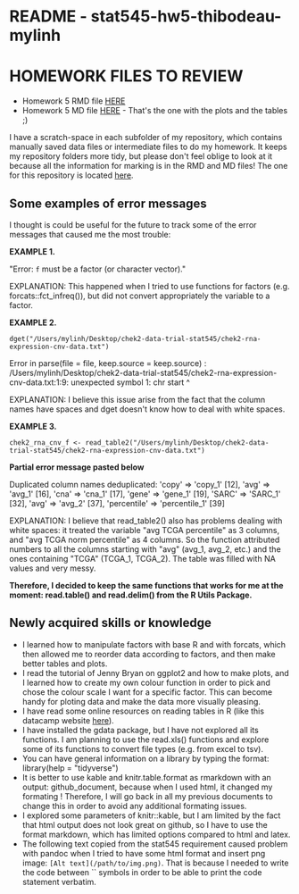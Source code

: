 # README - stat545-hw5-thibodeau-mylinh

# HOMEWORK FILES TO REVIEW

* Homework 5 RMD file [HERE](https://github.com/mylinhthibodeau/STAT545-HW-thibodeau-mylinh/blob/master/stat545-hw5-thibodeau-mylinh/stat545-hw05-thibodeau-mylinh.Rmd) 
* Homework 5 MD file [HERE](https://github.com/mylinhthibodeau/STAT545-HW-thibodeau-mylinh/blob/master/stat545-hw5-thibodeau-mylinh/stat545-hw05-thibodeau-mylinh.md) - That's the one with the plots and the tables ;) 

I have a scratch-space in each subfolder of my repository, which contains manually saved data files or intermediate files to do my homework. It keeps my repository folders more tidy, but please don't feel oblige to look at it because all the information for marking is in the RMD and MD files! The one for this repository is located [here](https://github.com/mylinhthibodeau/STAT545-HW-thibodeau-mylinh/tree/master/stat545-hw5-thibodeau-mylinh/scratch-space).

## Some examples of error messages

I thought is could be useful for the future to track some of the error messages that caused me the most trouble:

**EXAMPLE 1.** 

"Error: `f` must be a factor (or character vector)."

EXPLANATION: This happened when I tried to use functions for factors (e.g. forcats::fct_infreq()), but did not convert appropriately the variable to a factor.

**EXAMPLE 2.** 

```{r}
dget("/Users/mylinh/Desktop/chek2-data-trial-stat545/chek2-rna-expression-cnv-data.txt")
```

Error in parse(file = file, keep.source = keep.source) : /Users/mylinh/Desktop/chek2-data-trial-stat545/chek2-rna-expression-cnv-data.txt:1:9: unexpected symbol 1: chr start ^

EXPLANATION: I believe this issue arise from the fact that the column names have spaces and dget doesn't know how to deal with white spaces. 

**EXAMPLE 3.** 

```{r}
chek2_rna_cnv_f <- read_table2("/Users/mylinh/Desktop/chek2-data-trial-stat545/chek2-rna-expression-cnv-data.txt")
```

**Partial error message pasted below**

Duplicated column names deduplicated: 'copy' => 'copy_1' [12], 'avg' => 'avg_1' [16], 'cna' => 'cna_1' [17], 'gene' => 'gene_1' [19], 'SARC' => 'SARC_1' [32], 'avg' => 'avg_2' [37], 'percentile' => 'percentile_1' [39]

EXPLANATION: I believe that read_table2() also has problems dealing with white spaces: it treated the variable "avg TCGA percentile" as 3 columns, and "avg TCGA norm percentile" as 4 columns. So the function attributed numbers to all the columns starting with "avg" (avg_1, avg_2, etc.) and the ones containing "TCGA" (TCGA_1, TCGA_2). The table was filled with NA values and very messy. 

**Therefore, I decided to keep the same functions that works for me at the moment: read.table() and read.delim() from the R Utils Package.**


## Newly acquired skills or knowledge

* I learned how to manipulate factors with base R and with forcats, which then allowed me to reorder data according to factors, and then make better tables and plots.
* I read the tutorial of Jenny Bryan on ggplot2 and how to make plots, and I learned how to create my own colour function in order to pick and chose the colour scale I want for a specific factor. This can become handy for ploting data and make the data more visually pleasing. 
* I have read some online resources on reading tables in R (like this datacamp website [here](https://www.datacamp.com/community/tutorials/r-tutorial-read-excel-into-r)). 
* I have installed the gdata package, but I have not explored all its functions. I am planning to use the read.xls() functions and explore some of its functions to convert file types (e.g. from excel to tsv).
* You can have general information on a library by typing the format: library(help = "tidyverse")
* It is better to use kable and knitr.table.format as rmarkdown with an output: github_document, because when I used html, it changed my formating ! Therefore, I will go back in all my previous documents to change this in order to avoid any additional formating issues. 
* I explored some parameters of knitr::kable, but I am limited by the fact that html output does not look great on github, so I have to use the format markdown, which has limited options compared to html and latex. 
* The following text copied from the stat545 requirement caused problem with pandoc when I tried to have some html format and insert png image: `[Alt text](/path/to/img.png)`. That is because I needed to write the code between `` symbols in order to be able to print the code statement verbatim.
